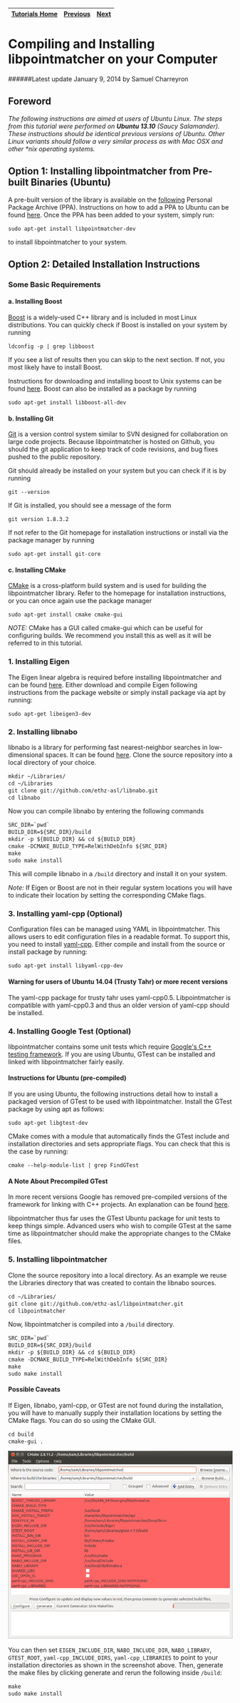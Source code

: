 | [Tutorials Home](Tutorials.md)    | [Previous](Datafilters.md) | [Next](Configuration.md) |
| ------------- |:-------------:| -----:|

# Compiling and Installing libpointmatcher on your Computer
######Latest update January 9, 2014 by Samuel Charreyron

## Foreword
*The following instructions are aimed at users of Ubuntu Linux.  The steps from this tutorial were performed on **Ubuntu 13.10** (Saucy Salamander).  These instructions should be identical previous versions of Ubuntu.  Other Linux variants should follow a very similar process as with Mac OSX and other \*nix operating systems.*

## Option 1: Installing libpointmatcher from Pre-built Binaries (Ubuntu)
A pre-built version of the library is available on the [following](https://launchpad.net/~stephane.magnenat) Personal Package Archive (PPA). Instructions on how to add a PPA to Ubuntu can be found [here](https://launchpad.net/+help-soyuz/ppa-sources-list.html).  Once the PPA has been added to your system, simply run:

```
sudo apt-get install libpointmatcher-dev
```
to install libpointmatcher to your system.

## Option 2: Detailed Installation Instructions 
### Some Basic Requirements 

#### a. Installing Boost
[Boost](www.boost.org) is a widely-used C++ library and is included in most Linux distributions.  You can quickly check if Boost is installed on your system by running

```
ldconfig -p | grep libboost
```

If you see a list of results then you can skip to the next section.  If not, you most likely have to install Boost.

Instructions for downloading and installing boost to Unix systems can be found [here](http://www.boost.org/doc/libs/1_55_0/more/getting_started/unix-variants.html).  Boost can also be installed as a package by running

```
sudo apt-get install libboost-all-dev
```

#### b. Installing Git
[Git](http://git-scm.com/) is a version control system similar to SVN designed for collaboration on large code projects.  Because libpointmatcher is hosted on Github, you should the git application to keep track of code revisions, and bug fixes pushed to the public repository.

Git should already be installed on your system but you can check if it is by running

```
git --version 
```
If Git is installed, you should see a message of the form
```
git version 1.8.3.2
```
If not refer to the Git homepage for installation instructions or install via the package manager by running
```
sudo apt-get install git-core
```
#### c. Installing CMake
[CMake](http://www.cmake.org/) is a cross-platform build system and is used for building the libpointmatcher library.  Refer to the homepage for installation instructions, or you can once again use the package manager
```
sudo apt-get install cmake cmake-gui
```
*NOTE:* CMake has a GUI called cmake-gui which can be useful for configuring builds.  We recommend you install this as well as it will be referred to in this tutorial.

### 1. Installing Eigen
The Eigen linear algebra is required before installing libpointmatcher and can be found [here](http://eigen.tuxfamily.org/).  Either download and compile Eigen following instructions from the package website or simply install package via apt by running:
```
sudo apt-get libeigen3-dev
```

### 2. Installing libnabo
libnabo is a library for performing fast nearest-neighbor searches in low-dimensional spaces.  It can be found [here](https://github.com/ethz-asl/libnabo).  Clone the source repository into a local directory of your choice.
```
mkdir ~/Libraries/
cd ~/Libraries
git clone git://github.com/ethz-asl/libnabo.git
cd libnabo
``` 

Now you can compile libnabo by entering the following commands
```
SRC_DIR=`pwd`
BUILD_DIR=${SRC_DIR}/build
mkdir -p ${BUILD_DIR} && cd ${BUILD_DIR}
cmake -DCMAKE_BUILD_TYPE=RelWithDebInfo ${SRC_DIR}
make
sudo make install
```
This will compile libnabo in a `/build` directory and install it on your system.

*Note:* If Eigen or Boost are not in their regular system locations you will have to indicate their location by setting the corresponding CMake flags.

### 3. Installing yaml-cpp (Optional)
Configuration files can be managed using YAML in libpointmatcher.  This allows users to edit configuration files in a readable format.  To support this, you need to install [yaml-cpp](http://code.google.com/p/yaml-cpp/). Either compile and install from the source or install package by running:
```
sudo apt-get install libyaml-cpp-dev
```

#### Warning for users of Ubuntu 14.04 (Trusty Tahr) or more recent versions
The yaml-cpp package for trusty tahr uses yaml-cpp0.5.  Libpointmatcher is compatible with yaml-cpp0.3 and thus an older version of yaml-cpp should be installed.

### 4. Installing Google Test (Optional)
libpointmatcher contains some unit tests which require [Google's C++ testing framework](http://code.google.com/p/googletest/).  If you are using Ubuntu, GTest can be installed and linked with libpointmatcher fairly easily.

#### Instructions for Ubuntu (pre-compiled)

If you are using Ubuntu, the following instructions detail how to install a packaged version of GTest to be used with libpointmatcher. Install the GTest package by using apt as follows:
```
sudo apt-get libgtest-dev
```
CMake comes with a module that automatically finds the GTest include and installation directories and sets appropriate flags.  You can check that this is the case by running:
```
cmake --help-module-list | grep FindGTest
``` 

#### A Note About Precompiled GTest
In more recent versions Google has removed pre-compiled versions of the framework for linking with C++ projects.  An explanation can be found [here](http://code.google.com/p/googletest/wiki/FAQ#Why_is_it_not_recommended_to_install_a_pre-compiled_copy_of_Goog).

libpointmatcher thus far uses the GTest Ubuntu package for unit tests to keep things simple.  Advanced users who wish to compile GTest at the same time as libpointmatcher should make the appropriate changes to the CMake files.

### 5. Installing libpointmatcher
Clone the source repository into a local directory.  As an example we reuse the Libraries directory that was created to contain the libnabo sources.
```
cd ~/Libraries/
git clone git://github.com/ethz-asl/libpointmatcher.git
cd libpointmatcher
```
Now, libpointmatcher is compiled into a `/build` directory.
```
SRC_DIR=`pwd`
BUILD_DIR=${SRC_DIR}/build
mkdir -p ${BUILD_DIR} && cd ${BUILD_DIR}
cmake -DCMAKE_BUILD_TYPE=RelWithDebInfo ${SRC_DIR}
make
sudo make install
```

#### Possible Caveats
If Eigen, libnabo, yaml-cpp, or GTest are not found during the installation, you will have to manually supply their installation locations by setting the CMake flags.  You can do so using the CMake GUI.
```
cd build
cmake-gui .
```
![alt text](images/cmake_screenshot.png "Screenshot of CMake GUI")

<!--If yaml-cpp was installed using apt-get as described above, it will not be found by the default CMake configuration.  You should set the `yaml-cpp_INCLUDE_DIRS` and `yaml-cpp_LIBRARIES` to `/usr/include/yaml-cpp` and `/usr/lib/x86_64-linux-gnu/` respectively.  These locations could be different on your machine.  You can find them by the files installed by the libyaml package:
```
dpkg -L libyaml-cpp-dev
```
-->
You can then set `EIGEN_INCLUDE_DIR`, `NABO_INCLUDE_DIR`, `NABO_LIBRARY`, `GTEST_ROOT`, `yaml-cpp_INCLUDE_DIRS`, `yaml-cpp_LIBRARIES` to point to your installation directories as shown in the screenshot above.  Then, generate the make files by clicking generate and rerun the following inside `/build`:
```
make
sudo make install
```


